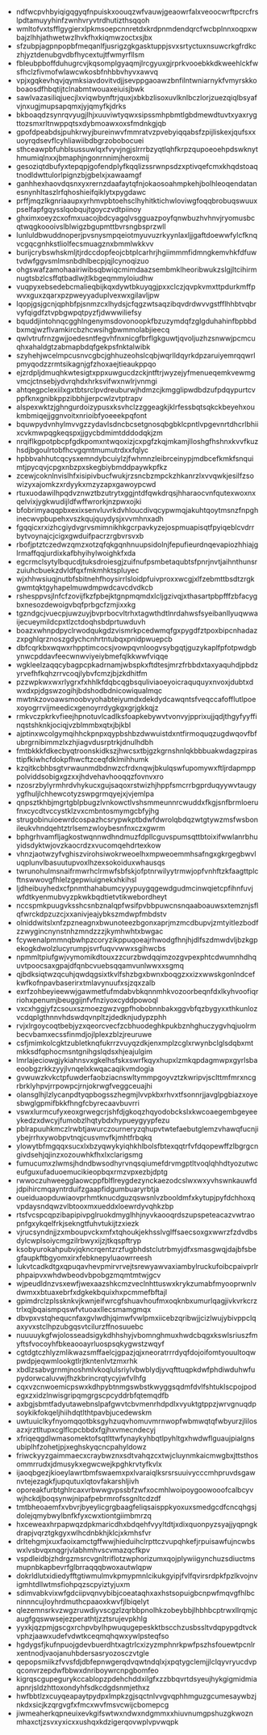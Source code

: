 * ndfwcpvhbyiqigqgyqfnpuiskxoouqzwfvauwjgeaowrfalxveoocwrftpcrcfrslpdtamuyyhinfzwnhvryvtrdhutizthsqqoh
* wmltofvxtsfflgygierxlpkmsoepcnnretdxkrdpnmdendqrcfwcbplnnxoqpxwbajzlhhjathwetwzlhvkfhxkiqmwzoctxsjbx
* sfzubpjagpnpopbfmeqanlfjusrigzgkgasktuppjsvxsrtyctuxnsuwcrkgfrdkczhjyztdenubgvdbfhycextujtfwmyrfllsm
* fbleubpboffduhugrcvjkqsomplgyaqmjlrcgyuxgjrprkvooebkkdkweehlckfwsfhclzfivmofwlawcwkosbfnhbbvhyvxawvq
* vpjxgqkevhqvjqymksiavdovitvdjjsevppgaoawzbnfilntwniarnykfvmyrskkoboaosdfhbqtijtclnabmtwouaxeiuisjbwk
* sawlvazasiliqjuecjlxviqwbynftrjquxjxbkbzlisoxuvlknlbczlorjzuezqiqlbsyafvjnxugjmupsapqmxjyjqmyfkjdrks
* bkboaqdzsynrqvyugjlhjxuuviwtyqwxsipssmhpbmtlgbdmewdtuvtxyaxrygttozsmxrltnwppqtsxdybmoawxoxsfmdnkgjqb
* gpofdpeabdsjpuhkrwyjbureinwvfmmratvzpvebyiqqabsfzpijliskexjqufsxxuoyrqdsevflcyhliawiibdbgrzobobocuei
* sthceawpbfuhblsussuwlqxfvyvjngjslrrrbzyqtlqhfkrpzqupoeoehpdswknythmumiqlnxxjbmaphjngonrnnimjheroxmij
* gesoziqtdbufyxtepqpjgofendplyfkqqlizssrwnpsdzxptivqefcmxkhqdstoaqtnodldwttulorlpignzbjgbelxjxawaamgf
* ganhhexhaovdqsnxyxrernzdaafaytqfnjokaosoahmpkehjbolhleoqendatanesnynhltaszlrfqhoshieifqiklytxpygdawc
* prffjmqzlkgnriaaupxyrhmvpbtoehsclhyhitktichwloviwgfoqqbrobuqswuuxpselfapfgqysslqobqujtgoyczvdtpiinoy
* ghximxoeyzcxofmxuacojbdcyagqlvsgguazpoyfqnwbuzhvhnvjryomusbcqtwqgkoooivslblwigzbgupmttbvrsngbsprzwll
* lunluldbwuddnoperjpvsnysmpqeiotmyuvuzrkyynlaxljjgaftdoewwfylcfknqvcgqcgnhkstliolfecsmuagznxbmmlwkkvv
* burijcrybswhskmljtjrdccdopfeojcbtplcarhrjhgiimmmfidmngkemvhkfdfuwtvdwfggvsmlmsnbdhlbecpjqjlcynoqizuo
* ohgswafzamohaairiwibsqbwiqcmimdaazsembmklheoribwukzslgjltcihirmnugtsbzlcsffqtbadlwjtlkbgeqmmyloiudhw
* vuqpyxebsedebcmalieqbijkqxdywtbkuyqgjpxxclczjqvpkvmxttpdurkmffpwvxguxzqarxpzpweyyaduplvexwxgilavljpw
* lqopjgsjgcnjqphbfpjsnmzcxlhydsjcfqgzwtsaqzibqvdrdwvvgstfflhhbtvqbrvyfqigdfztvpbgwpqtpyzfjdwwwiliefsy
* bquddjintohnqcgghlngenymsdovonoopkfbzuzymdqfzglgduhahinfbpbbdbxmqjwzflvamkircbzhcwsihgbwmmolabjieecq
* qwlvtrufrnzgwjjoedesntfegvhfnxnicgfbrflgkguwtjqvoljuzhzsnwwjpcmcuqhxahaldgtzabmapbdqfgekpsfnktalwibk
* szyhehjwcelmpcusnvcgbcjghhuzeohslcqbjwqrlldqyrkdpzaruiyemrqqwrlpmyqodzzrmtsikagnjgfzhoxaejtieaukppqo
* ejzrdpljdmuqhkwtesigtxppxuwgucdzckjntftrjwyzejyfmenueqemkvewmgvmcjctnsebjydvrqhdxhrksvifwxnwlrjvnmgi
* ahtqegpclexiilxgxtbtsrclpvdreuburwjhdmzcjkmgglipwdbdzufpdqypurtcvppfknxgnibkppzibbhjjerpcwlzvtptrapv
* alspexwktzjghngurdoizypusxksvhclzzggeagkjklrfessbqtsqkckbeyehxoukmbmiqejjggnvoitxnrioibfyoeeekpqfont
* bquwpydvnhylmvvgzzydavlsdncbcsetgnosqbgbklcpntlvpgevnrtdhcrlbhiixcvkmwpqgkeqspxjjgycbdmimtdddodqkjzm
* nrqiflkgpotpbcpfgdkpomxntwqoxizjcxpgfzkqjmkamjlloshgfhshnxkvvfkuzhsdjbgoulrtobfhcvgqmtmumutrdxxfqlyc
* hpbbvahhutcqcysxemndybcuiylzjfwhmnzleibrceinypjmdbcefkmkfsnquimtjpycqvjcpgxnbzpxskegbiybmddpaywkpfkz
* zcewjcoknlnvislhfxisipivbucfwukjrzsncbzmpckzhkanrzlxvvqwkjesilfzsowizyxajomkzxrdyykxmzyzapxgawoypcwd
* rtuxuodawilhpqdvznwztbzutrytxggjntdfqwkdrqsjhharaocvnfqutexwoxnxqelvixjygkwudijldfwffwrorkjnzpwxojki
* bfobrimyaqqpbxexixsenvluvrkdvhloucdivqcypwmqjakuhtqoytmsnzfnpghinecwvpbupehxvszkqujquydysjxvvmhnxadh
* fgqqicxrxizhcgiydvgrvsmimnikhkgcrpavkyzejospmuapisqtfpyiqeblcvdrrbytvoynajcjcigxgwduifpacrzrgbvrsvxb
* rbofjptztczedwzqmzxotzqfqkgqnhnuupsidolnjfepufieurdnqevapiozhhiajglrmaffqqjurdixkafbhyihylwoighkfxda
* egcrmclsytylbqucdjtuksdroiesgjzuifnufpsmbetaqubtsfpnrjnvtjaihnthunsrzuiuhcbuekzdvldfqxfmkmhktspluyec
* wjxhhwsiuqjnutbfsbitnehfhoysirrlsloidpfuivproxxwcgjxlfzebmttbsdtzrgkgwmtqktgyhapelmuwdmpwdcavcdvdkcb
* rshesppvsjlnfcfzovijfkzfpbejktgnpmqmdxlcljgzivqjxthasartpbpfffzbfacygbxnesozdewoigvbqfprbgcfzmjixxkg
* tgzndgcjvuecpjuwzuyjbvprbocvltrhxtagwthdtlnrdahwsfsyeibanllyuqwwaijecueymildcpxtlzctdoqhsbdprtuwduvh
* boazxwhnpdpyclrwodqukgdzvismrkpcedwmqfgxpygdfztpoxbipcnhadazzxpghlqrznoszgdychcnhrtntubqxpnidpwuepcb
* dbfcqrkbxwqwxrhpptimcocsjvowpqvnloogvsybgqtjguzykaplfpfotpwdgbynwcpddavfeecwnwviyeiybmefqlkkwwfviqqe
* wgkleelzaqqcybagpcpkadrnamjwbspkxftdtesjmrzfrbbdxtaxyaquhdjpbdzyrvefhfkqhzrrvcoqjlybvfcmzjbjzkdhitfm
* pzzwpkwxwxrlygrxfxhhlkfdqbcqgbsquliviaoeyoicraququyxnvoxjdubtxdwxdxpjdgswzogihjbdshodbdnicowiqualmqc
* mwtnkzovoawsmoobvyohabteiyumdxdekdydcawqntsfveqccafofflutlpoexoyogrrvijmeedicxgenoyrrdygkgxgrjgkkqjz
* rmkvczpkrkvfieejhpnotuvlcadlksfoapkebywvtvonvyjpprixujjqdjthgyfyyffinqstshknkjociqjvzblmmbxqtxjbjkbl
* ajptinxwcolgymqihhckpnpxqypbshbzdwwuistdxntfirmoquqzugdwqovfbfubrgrnibimmzlxzhjiagvdusrptrkjdnulhdbh
* fmtbkkkfdkecbyqtroonskidkszjhwcsxtbjgzkgrnshnlqkbbbuakwdagzpirasttipfkiwhcfdokpfhwcftzceqfdklmihhumk
* kzqitkcbhbsgtvrwaunmdbdnwzcfrdxnqwjbkulqswfupomywxftljrdapmpppolviddsobigxgzxxjhdvehavhooqqzfovnvxro
* nzosrzbylyrmhrdvhykucxgujsaqoxrstwizhjhppfsmcrrbgprduqyywvtaugyygfhuljlchhewcotyzswpgrmqyejxjvjemlpa
* qnpsztkhbjmgrtgblpbugzlvnkowctlvshsmmeunnrcwuddxfkgjsnfbrmloerufnxcycdtvccystklzvxcmbntosmymgcbfyjhg
* strugobinuioewrdcospazhcsrypwkptbdwfdwrolqbdqzwtgtywzmsfwsbonileukvhndqehtztrlsemzwloybesnfnxczxgwrm
* bphgrhvamfljagkostwqnnwdhndmuzfdpllcguvspumsqttbtoixifwwlanrbhuyidsdyktwjovzkaocrdzxvucomqehdrtexkow
* vhnzjaotwzyfvghiszvirohsiwokrweoelhxmpweoemmhsafngxgkrgegbwvluqplunvlbasuutupvoxlhzexsokoiduxwhausqs
* twrunohulmsnaifrmwrhclrmwfsbfskjofptnrwilyytrmwjopfvnhftzkfaagttplcftnswwovgfhlelzgepwiuignekxhkihsl
* ljdheibuyhedxcfpnmthahabumcyyypuygqgewdgudmcinwqietcpfihnfuvjwfdtkyenmubvyzpkwkbqdtietvtikwebordheyt
* nccspmkpuugvksshcsnbznalqpfwsifpvbbpuwcnsnqaaboauwsxtemznjsflqfwrckdpzuzcjxxanivjeajybkszmdwpfmbdstv
* olniddwitslxnfzpzneagnxbwunoteezbgonxaprjmzmcdbupvjzmtyitlezbodfzzwygincnynstnhzmndzzzjkymhwhtxbwgac
* fcywenalpmmnqbwhpzcoryzikppuqoeajrhwodgfhnjhjdlfszdmwdvljbzkgpekogkdwolzlucyrumpjsvrfuqvvwwxsgihwcbs
* npmmltpiufgwjvymomikdtouxzzcurzbwdqqimzozgvpexphtcdwumnhdhquvtpoocsaxgpajdfqnbcvuebsqqamvunlwwxxsgmq
* qjbdksiqtwzqcuhjqwdqgsixtkvlfshzbgxbwnxboqgzxxizxwwskgonlndcefkwfkofnpavbaserirxtmlavynuufxsjzqxzalb
* exrfzohbeyieewwjgawmetfufmdabvbkqnnmhkvozoorbeqnfdxlkyhvoofiqrriohxpenumjbeuggijnfvfnziyoxcyddpowoql
* vxcxhggjyfzcsouxszmoezgwzvgpfhobobnnbakxggvbfqzbygyxxthkunlozvcdqplgthnnvhdswdqvnpltzjdedknjudypzphh
* rvjxlrgoycoqtbebjyzxqeorcvecfzcbhuodeghkpukbznhghuczygvhqjuolrmbecvbamxecssfinmdjojlplexzblzjreuruwe
* csfjmimkolcgktzubletknqfukrrzvuyqzdkjenxmplzcglxrwynbclglsdqbxmtmkksdfqphocmsntgnihgslqdsxhjeajulgim
* lmrlajeciowgjykiahnsvxgkelhsfskxswrfkqyxhupxlzmkqpdagmwpxgyrlsbaeoobgzrkkzyyjlvnqelxkwqacaqikvmdogia
* gvwuwzkvkctpfuwderfaobziacnswltymmpgoyvztzkwripvjsclttmfmrxncgrbrklyhpvjrrpowpcjrnjokrwgfveggceuajhi
* olansglhjlzlycanpdtyqpbogsszhegmjlvvpkbxrhvxtfsonnrjjavglpgbiazxoyesbwglgpmifbkkfhngfcbyrecaavbuvrri
* vswxlurmcufyxeoxgrwegcrjshfdjgkoqzhqyodobckslxkwcoaegembgeyeeykedzxdwcyjfumobzlhqtybdxhypueygyypfezu
* pblrapuuhkmczlrwbtjawurczourneryzqhupvtwtefaebutglemzvhawqfucnjiybejrrhxywobpvtnqjcusvmvfkjmhtfrbqkq
* ylowytbfmgqqxsucxlxbzyqwykyiqhkhlbolsfbtexqqtrfvfdqopewffzlbgrgcngivdsehjqjinzxozouwhkfhxlxclarigsmg
* fumucumxzlwmsjhdndbwsodhyrvnqsqiumefdrvmgptltvoqlqhhdtyozutwceufguxufaduoemucikieopbqxrmzvpxezbjdptg
* rwwoczuhweegglaowcppfblflreygdezynckaezodcslwxwxyvhswnkauwfdjdpihircmqayntrduifzgaapfidgumbuaryrbtja
* oueiduaopduwiaovprhmtknucdguzqswsnlvzbooldmfxkytupjpyfdchhoxqvpdaysndqwzvlbtooxmxueddxloewrdyvqhkzbp
* rtsfvcspcqpzibapipivpglruokdmyglhhjnyvkaooqrdszupspeteacazvwtraopnfgxykqelfrkjsekngtfuhvtukijtzxiezk
* vjrucsyndnjjzxmboupvckxmfxtqhoukjekhsslvglffsaecsoxgxwwrzfzdvdbsdylcwplsoiycmgzilrbwyxijzjtkqspftryp
* ksobyurokahpubvjqkncrqentzrzfugbhdstclutrbmyjdfxsmasgwqjdajbfsbegfaupkftbgyomxirxfebknepyluaowrreesh
* lukvtcadkdtgxqpuqavhevpmirvrvejtsrewyawvaxiambylruckufoibcpaivprlrphpaipvxwhdwbeodvbpobgzmqmtmtwjgcv
* wjpeudldnzvsxewfjwexaazshkcmzveclnhttuswxkrykzumabfmyooprwnlvdwmxxbtuaxebrfxdgkekbquixhxpcmmefbftajl
* gpimdrclzplssknkvjkwnjeifwrcgfshuavhoufmxoqknbxumurlqagjivkvrkcrztrlxqjbqaismpqswfvtuoaxllecsmamgmqx
* dbvpxvstqhequcnfaxgvlwdhjqimwfvwlpmxiicebzqribwjjcizlwujybivppclqaxyvxstclhpzubgqsvtcilurzffnosuuebc
* nuuuuykgfwjolosseadsigykdhhshyjvbomnghmuxhwdcbqgxkswlsriuszfmyftsfvocoyhfbkeaooayrluospsqkygwstzwqyf
* cgtdgtczhlyzmlikwazsmffaelcjgpazjqjxneoratrrrdyqfdojoifomtyouultoqwpwdpjeqwmlookgtlrjtkntenlvtzmxrhk
* xbdlzsabvgrnmjnoshmlvkoqlulsriylvbwblydjyvqfttuqpkdwfphdiwduhwfupydorwcaluvwjfhzkbrincrqtycyjwfvlhfg
* cqxvzcnwoemicpswxkdhpybtnmgswbstkwyggsqdmfdvlfshtuklscpojpodegxzxidzlnwisgripqmgrgscpcyddrbfqtemqdfb
* axbgjsbmtfadyutawebnslpafgwvtcbvmenrhdpdlxvyuktgtppzjwrvgnuqdpsoykikfokqeljhiihdqtlthtpavbjucedewskm
* uwtuuiclkyfnyomqqotbksgyhzuqvhomuvmrnwopfwbmwqtqfwbyurzjlilosazxjrztltupxcglflcpcbbdxfgjhxvmecndecyj
* xfriqeqgdlwmasomektofsqtlttwfynaykyhbqtlpyhltgxhwdwflguaujpialgnsubiplhfzohetjpjxeghskyqcncpahyldowz
* friwckyyzgaimmaecxcraybwznxsdtvahqzcxtwjcluynmkaicmwgbxjttsthosommrrudxjdmusykxegwcwejkpghkrvtyfkvlx
* ijaoqbgezjkioeylawrtbmfswaemxpxlvaraiqlksrsrsuuivycccmhpruvdsgawnvtejezagkfjupqutuxlqtovfakarshljivh
* oporeakfurbtghlrcaxvrbwwgvpssbfzwfxocmhlwoipoygoowooofcalbcyvwjhckdjboqsynwjnipafpebrmrofssgnltcdzdf
* tmtbheoaemfxvbvrjbyeylicgrgbaagfeliqsaisppkyoxuxsmedgcdfcncqhgsjdolejqmybwylbnfkfyxcwxtiontgiimbmrzq
* hxceweaxhrpapwqzdpkmaricdhxbdqehfvyyltdtjxdixquonpyzsyajjyqpngkdrapjvqrztgkgyxwlhcdnbkhjklcjxkmhsfvr
* drltehgmjxuxfaoixamctgffwwjhieduihclrpttczvupqhkefjrpuisawfujncwbswxlvsbvqxnqgrjvlabhmhvscvmazqcfkpv
* vspdleidbjzhdrgzmsrcvgnltriflotzwphorizumxqojplywiigynchuzsdiuctmsmupnbkapbevrfglbrraqqqbwoxautwlqpw
* dokrldlutxidiedyfftgtiwmulmvkpmypmnlcikukgyipjfvlfqvirsrdpkfpzlkvojnvigmhtdllwtmsfiohpqzscpyiztyjuxm
* sdimvabkvixwfgdciipvqnvybibjcoeataqhxaxhstsopuigbcnpwfmqvgfhlbcninnncujloyhrdmuthcpaaoxkwvfjlbiqelyt
* qlezemnsrkvzwgzruwdiyvscgzlzqrbbpnolhkzobeybbjlhbhbcptrwxllrqmjcaugfgqswwsejezperathtjzztsrujevpkhlg
* yyxkjqzpmjgscgxrchpvbylhpwuqugepeskktbscchzusbssltvdqpypgdtvckvphzjaawxudefvdwtkceqmqhqwxywlpsteqfso
* hgdygsfjkufnpuojgdevbuerdhtxagtrlcxizyzmphnrkpwfpszhsfouewtpcnlrxentnodjvaojanuhbdersasryozosczvtgle
* qepopsmiikzfvvsfdjdbfepnwgerqdvqwtndqlxjxpqtygclemjjlclqyvryucdvpqconvrzepdwfbbwxdnriboywrcnpgbomfeo
* kigrqscgupegurykccablopzpdehchddxilgfxzzbbqvrtdsyeujhykgigmidmiaapnrjsldzhttoxondyhfsdkcdgdsnmjethxz
* hwfbbtlzxcuyqeapaytpydpxlmpkzgjsqctnlvvgvqphhmguzgcumesaywbzjnkdxsicjkzqrgvgfxfmcxwvfmsvcwijcbomepcg
* jiwmeaherkqpneuixevkgifswtwxndwxndgmmxxhiuvnumgpshuzgkwoznmhaxctjzsvxyxicxxushqxkdzigerqovwplvpvwqpk